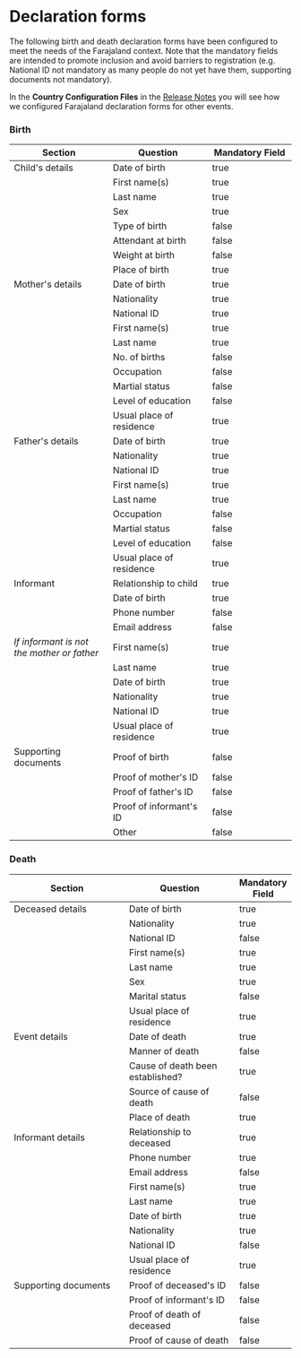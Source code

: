 # Declaration forms

The following birth and death declaration forms have been configured to meet the needs of the Farajaland context. Note that the mandatory fields are intended to promote inclusion and avoid barriers to registration (e.g. National ID not mandatory as many people do not yet have them, supporting documents not mandatory).

In the **Country Configuration Files** in the [Release Notes](../../general/releases/v1.7-release-notes.md) you will see how we configured Farajaland declaration forms for other events.

### Birth

<table><thead><tr><th width="186">Section</th><th width="184">Question</th><th width="150" data-type="checkbox">Mandatory Field</th></tr></thead><tbody><tr><td>Child's details</td><td>Date of birth</td><td>true</td></tr><tr><td></td><td>First name(s)</td><td>true</td></tr><tr><td></td><td>Last name</td><td>true</td></tr><tr><td></td><td>Sex</td><td>true</td></tr><tr><td></td><td>Type of birth</td><td>false</td></tr><tr><td></td><td>Attendant at birth</td><td>false</td></tr><tr><td></td><td>Weight at birth</td><td>false</td></tr><tr><td></td><td>Place of birth</td><td>true</td></tr><tr><td>Mother's details</td><td>Date of birth</td><td>true</td></tr><tr><td></td><td>Nationality</td><td>true</td></tr><tr><td></td><td>National ID</td><td>true</td></tr><tr><td></td><td>First name(s)</td><td>true</td></tr><tr><td></td><td>Last name</td><td>true</td></tr><tr><td></td><td>No. of births</td><td>false</td></tr><tr><td></td><td>Occupation</td><td>false</td></tr><tr><td></td><td>Martial status</td><td>false</td></tr><tr><td></td><td>Level of education</td><td>false</td></tr><tr><td></td><td>Usual place of residence</td><td>true</td></tr><tr><td>Father's details</td><td>Date of birth</td><td>true</td></tr><tr><td></td><td>Nationality</td><td>true</td></tr><tr><td></td><td>National ID</td><td>true</td></tr><tr><td></td><td>First name(s)</td><td>true</td></tr><tr><td></td><td>Last name</td><td>true</td></tr><tr><td></td><td>Occupation</td><td>false</td></tr><tr><td></td><td>Martial status</td><td>false</td></tr><tr><td></td><td>Level of education</td><td>false</td></tr><tr><td></td><td>Usual place of residence</td><td>true</td></tr><tr><td>Informant</td><td>Relationship to child<br></td><td>true</td></tr><tr><td></td><td>Date of birth</td><td>true</td></tr><tr><td></td><td>Phone number</td><td>false</td></tr><tr><td></td><td>Email address</td><td>false</td></tr><tr><td><em>If informant is not the mother or father</em></td><td>First name(s)</td><td>true</td></tr><tr><td></td><td>Last name</td><td>true</td></tr><tr><td></td><td>Date of birth</td><td>true</td></tr><tr><td></td><td>Nationality</td><td>true</td></tr><tr><td></td><td>National ID</td><td>true</td></tr><tr><td></td><td>Usual place of residence</td><td>true</td></tr><tr><td>Supporting documents</td><td>Proof of birth</td><td>false</td></tr><tr><td></td><td>Proof of mother's ID</td><td>false</td></tr><tr><td></td><td>Proof of father's ID</td><td>false</td></tr><tr><td></td><td>Proof of informant's ID</td><td>false</td></tr><tr><td></td><td>Other</td><td>false</td></tr></tbody></table>

### Death

<table><thead><tr><th width="266.3021046792792">Section</th><th width="243.21569668454677">Question</th><th data-type="checkbox">Mandatory Field</th></tr></thead><tbody><tr><td>Deceased details</td><td>Date of birth</td><td>true</td></tr><tr><td></td><td>Nationality</td><td>true</td></tr><tr><td></td><td>National ID</td><td>false</td></tr><tr><td></td><td>First name(s)</td><td>true</td></tr><tr><td></td><td>Last name</td><td>true</td></tr><tr><td></td><td>Sex</td><td>true</td></tr><tr><td></td><td>Marital status</td><td>false</td></tr><tr><td></td><td>Usual place of residence</td><td>true</td></tr><tr><td>Event details</td><td>Date of death</td><td>true</td></tr><tr><td></td><td>Manner of death</td><td>false</td></tr><tr><td></td><td>Cause of death been established?</td><td>true</td></tr><tr><td></td><td>Source of cause of death</td><td>false</td></tr><tr><td></td><td>Place of death</td><td>true</td></tr><tr><td>Informant details</td><td>Relationship to deceased</td><td>true</td></tr><tr><td></td><td>Phone number</td><td>true</td></tr><tr><td></td><td>Email address</td><td>false</td></tr><tr><td></td><td>First name(s)</td><td>true</td></tr><tr><td></td><td>Last name</td><td>true</td></tr><tr><td></td><td>Date of birth</td><td>true</td></tr><tr><td></td><td>Nationality</td><td>true</td></tr><tr><td></td><td>National ID</td><td>false</td></tr><tr><td></td><td>Usual place of residence</td><td>true</td></tr><tr><td>Supporting documents</td><td>Proof of deceased's ID</td><td>false</td></tr><tr><td></td><td>Proof of informant's ID</td><td>false</td></tr><tr><td></td><td>Proof of death of deceased</td><td>false</td></tr><tr><td></td><td>Proof of cause of death</td><td>false</td></tr></tbody></table>
